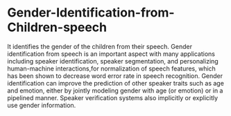 # Gender-Identification-from-Children-speech
It identifies the gender of the children from their speech.
Gender identification from speech is an important aspect with many
applications including speaker identification, speaker segmentation, and
personalizing human-machine interactions,for normalization of speech features, which has been shown to decrease word
error rate in speech recognition. Gender identification can improve the
prediction of other speaker traits such as age and emotion, either by jointly
modeling gender with age (or emotion) or in a pipelined manner. Speaker
verification systems also implicitly or explicitly use gender information.
